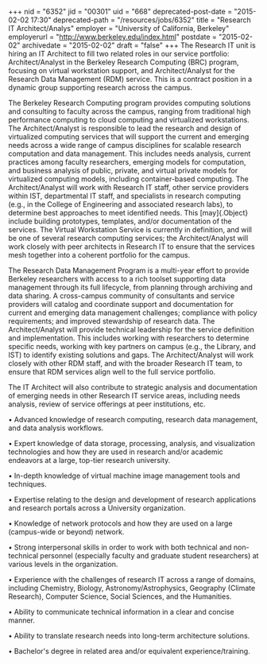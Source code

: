 +++
nid = "6352"
jid = "00301"
uid = "668"
deprecated-post-date = "2015-02-02 17:30"
deprecated-path = "/resources/jobs/6352"
title = "Research IT Architect/Analys"
employer = "University of California, Berkeley"
employerurl = "http://www.berkeley.edu/index.html"
postdate = "2015-02-02"
archivedate = "2015-02-02"
draft = "false"
+++
The Research IT unit is hiring an IT Architect to fill two related roles
in our service portfolio: Architect/Analyst in the Berkeley Research
Computing (BRC) program, focusing on virtual workstation support, and
Architect/Analyst for the Research Data Management (RDM) service. This
is a contract position in a dynamic group supporting research across the
campus. 

The Berkeley Research Computing program provides computing solutions and
consulting to faculty across the campus, ranging from traditional high
performance computing to cloud computing and virtualized workstations.
The Architect/Analyst is responsible to lead the research and design of
virtualized computing services that will support the current and
emerging needs across a wide range of campus disciplines for scalable
research computation and data management. This includes needs analysis,
current practices among faculty researchers, emerging models for
computation, and business analysis of public, private, and virtual
private models for virtualized computing models, including
container-based computing. The Architect/Analyst will work with Research
IT staff, other service providers within IST, departmental IT staff, and
specialists in research computing (e.g., in the College of Engineering
and associated research labs), to determine best approaches to meet
identified needs. This [may]{.Object} include building prototypes,
templates, and/or documentation of the services. The Virtual Workstation
Service is currently in definition, and will be one of several research
computing services; the Architect/Analyst will work closely with peer
architects in Research IT to ensure that the services mesh together into
a coherent portfolio for the campus.

The Research Data Management Program is a multi-year effort to provide
Berkeley researchers with access to a rich toolset supporting data
management through its full lifecycle, from planning through archiving
and data sharing. A cross-campus community of consultants and service
providers will catalog and coordinate support and documentation for
current and emerging data management challenges; compliance with policy
requirements; and improved stewardship of research data. The
Architect/Analyst will provide technical leadership for the service
definition and implementation. This includes working with researchers to
determine specific needs, working with key partners on campus (e.g., the
Library, and IST) to identify existing solutions and gaps. The
Architect/Analyst will work closely with other RDM staff, and with the
broader Research IT team, to ensure that RDM services align well to the
full service portfolio.  

The IT Architect will also contribute to strategic analysis and
documentation of emerging needs in other Research IT service areas,
including needs analysis, review of service offerings at peer
institutions, etc.
  
• Advanced knowledge of research computing, research data management,
and data analysis workflows.

• Expert knowledge of data storage, processing, analysis, and
visualization technologies and how they are used in research and/or
academic endeavors at a large, top-tier research university.

• In-depth knowledge of virtual machine image management tools and
techniques.

• Expertise relating to the design and development of research
applications and research portals across a University organization.

• Knowledge of network protocols and how they are used on a large
(campus-wide or beyond) network.

• Strong interpersonal skills in order to work with both technical and
non-technical personnel (especially faculty and graduate student
researchers) at various levels in the organization.

• Experience with the challenges of research IT across a range of
domains, including Chemistry, Biology, Astronomy/Astrophysics, Geography
(Climate Research), Computer Science, Social Sciences, and the
Humanities.

• Ability to communicate technical information in a clear and concise
manner.

• Ability to translate research needs into long-term architecture
solutions.

• Bachelor's degree in related area and/or equivalent
experience/training.
